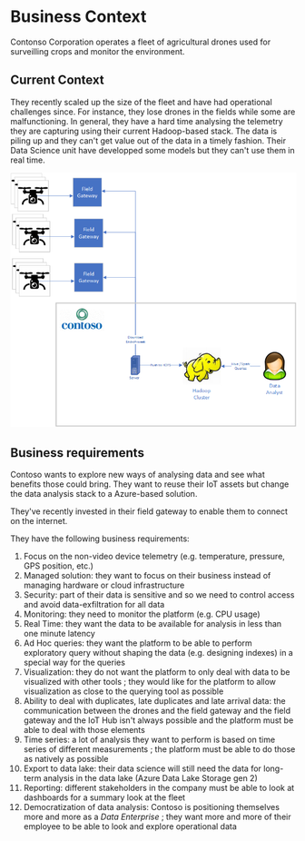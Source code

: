 # Business Context

Contonso Corporation operates a fleet of agricultural drones used for surveilling crops and monitor the environment.

## Current Context

They recently scaled up the size of the fleet and have had operational challenges since.  For instance, they lose drones in the fields while some are malfunctioning.  In general, they have a hard time analysing the telemetry they are capturing using their current Hadoop-based stack.  The data is piling up and they can't get value out of the data in a timely fashion.  Their Data Science unit have developped some models but they can't use them in real time.

![current solution](current-solution.png)

## Business requirements

Contoso wants to explore new ways of analysing data and see what benefits those could bring.  They want to reuse their IoT assets but change the data analysis stack to a Azure-based solution.

They've recently invested in their field gateway to enable them to connect on the internet.

They have the following business requirements:

1.   Focus on the non-video device telemetry (e.g. temperature, pressure, GPS position, etc.)
1.   Managed solution:  they want to focus on their business instead of managing hardware or cloud infrastructure
1.   Security:  part of their data is sensitive and so we need to control access and avoid data-exfiltration for all data
1.   Monitoring:  they need to monitor the platform (e.g. CPU usage)
1.   Real Time:  they want the data to be available for analysis in less than one minute latency
1.   Ad Hoc queries:  they want the platform to be able to perform exploratory query without shaping the data (e.g. designing indexes) in a special way for the queries
1.   Visualization:  they do not want the platform to only deal with data to be visualized with other tools ; they would like for the platform to allow visualization as close to the querying tool as possible
1.   Ability to deal with duplicates, late duplicates and late arrival data:  the communication between the drones and the field gateway and the field gateway and the IoT Hub isn't always possible and the platform must be able to deal with those elements
1.   Time series:  a lot of analysis they want to perform is based on time series of different measurements ; the platform must be able to do those as natively as possible
1.   Export to data lake:  their data science will still need the data for long-term analysis in the data lake (Azure Data Lake Storage gen 2)
1.   Reporting:  different stakeholders in the company must be able to look at dashboards for a summary look at the fleet
1.   Democratization of data analysis:  Contoso is positioning themselves more and more as a *Data Enterprise* ; they want more and more of their employee to be able to look and explore operational data
